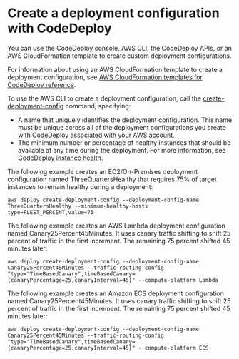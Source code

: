# Create a deployment configuration with CodeDeploy<a name="deployment-configurations-create"></a>

You can use the CodeDeploy console, AWS CLI, the CodeDeploy APIs, or an AWS CloudFormation template to create custom deployment configurations\. 

For information about using an AWS CloudFormation template to create a deployment configuration, see [AWS CloudFormation templates for CodeDeploy reference](reference-cloudformation-templates.md)\.

To use the AWS CLI to create a deployment configuration, call the [create\-deployment\-config](https://docs.aws.amazon.com/cli/latest/reference/deploy/create-deployment-config.html) command, specifying:
+ A name that uniquely identifies the deployment configuration\. This name must be unique across all of the deployment configurations you create with CodeDeploy associated with your AWS account\.
+ The minimum number or percentage of healthy instances that should be available at any time during the deployment\. For more information, see [CodeDeploy instance health](instances-health.md)\.

The following example creates an EC2/On\-Premises deployment configuration named ThreeQuartersHealthy that requires 75% of target instances to remain healthy during a deployment:

```
aws deploy create-deployment-config --deployment-config-name ThreeQuartersHealthy --minimum-healthy-hosts type=FLEET_PERCENT,value=75
```

The following example creates an AWS Lambda deployment configuration named Canary25Percent45Minutes\. It uses canary traffic shifting to shift 25 percent of traffic in the first increment\. The remaining 75 percent shifted 45 minutes later:

```
aws deploy create-deployment-config --deployment-config-name Canary25Percent45Minutes --traffic-routing-config "type="TimeBasedCanary",timeBasedCanary={canaryPercentage=25,canaryInterval=45}" --compute-platform Lambda
```

The following example creates an Amazon ECS deployment configuration named Canary25Percent45Minutes\. It uses canary traffic shifting to shift 25 percent of traffic in the first increment\. The remaining 75 percent shifted 45 minutes later:

```
aws deploy create-deployment-config --deployment-config-name Canary25Percent45Minutes --traffic-routing-config "type="TimeBasedCanary",timeBasedCanary={canaryPercentage=25,canaryInterval=45}" --compute-platform ECS
```